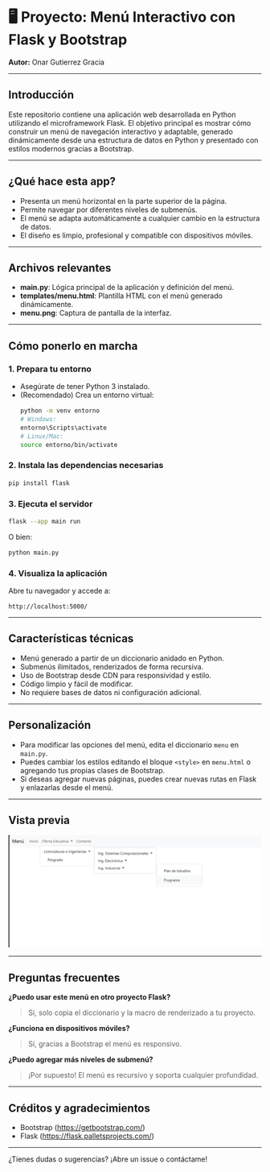 # 🖥️ Proyecto: Menú Interactivo con Flask y Bootstrap

**Autor:** Onar Gutierrez Gracia

---

## Introducción
Este repositorio contiene una aplicación web desarrollada en Python utilizando el microframework Flask. El objetivo principal es mostrar cómo construir un menú de navegación interactivo y adaptable, generado dinámicamente desde una estructura de datos en Python y presentado con estilos modernos gracias a Bootstrap.

---

## ¿Qué hace esta app?
- Presenta un menú horizontal en la parte superior de la página.
- Permite navegar por diferentes niveles de submenús.
- El menú se adapta automáticamente a cualquier cambio en la estructura de datos.
- El diseño es limpio, profesional y compatible con dispositivos móviles.

---

## Archivos relevantes
- **main.py**: Lógica principal de la aplicación y definición del menú.
- **templates/menu.html**: Plantilla HTML con el menú generado dinámicamente.
- **menu.png**: Captura de pantalla de la interfaz.

---

## Cómo ponerlo en marcha

### 1. Prepara tu entorno
- Asegúrate de tener Python 3 instalado.
- (Recomendado) Crea un entorno virtual:
  ```bash
  python -m venv entorno
  # Windows:
  entorno\Scripts\activate
  # Linux/Mac:
  source entorno/bin/activate
  ```

### 2. Instala las dependencias necesarias
```bash
pip install flask
```

### 3. Ejecuta el servidor
```bash
flask --app main run
```
O bien:
```bash
python main.py
```

### 4. Visualiza la aplicación
Abre tu navegador y accede a:
```
http://localhost:5000/
```

---

## Características técnicas
- Menú generado a partir de un diccionario anidado en Python.
- Submenús ilimitados, renderizados de forma recursiva.
- Uso de Bootstrap desde CDN para responsividad y estilo.
- Código limpio y fácil de modificar.
- No requiere bases de datos ni configuración adicional.

---

## Personalización
- Para modificar las opciones del menú, edita el diccionario `menu` en `main.py`.
- Puedes cambiar los estilos editando el bloque `<style>` en `menu.html` o agregando tus propias clases de Bootstrap.
- Si deseas agregar nuevas páginas, puedes crear nuevas rutas en Flask y enlazarlas desde el menú.

---

## Vista previa

![Interfaz de ejemplo](menu.png)

---

## Preguntas frecuentes

**¿Puedo usar este menú en otro proyecto Flask?**
> Sí, solo copia el diccionario y la macro de renderizado a tu proyecto.

**¿Funciona en dispositivos móviles?**
> Sí, gracias a Bootstrap el menú es responsivo.

**¿Puedo agregar más niveles de submenú?**
> ¡Por supuesto! El menú es recursivo y soporta cualquier profundidad.

---

## Créditos y agradecimientos
- Bootstrap (https://getbootstrap.com/)
- Flask (https://flask.palletsprojects.com/)

---

¿Tienes dudas o sugerencias? ¡Abre un issue o contáctame!
